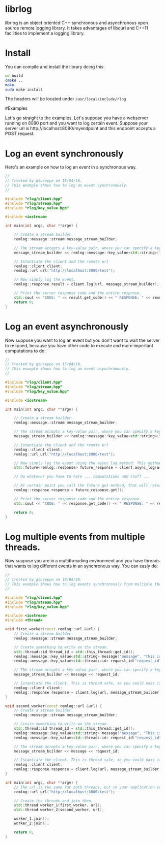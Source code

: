# librlog
librlog is an object oriented C++ synchronous and asynchronous open source remote logging library.
It takes advantages of libcurl and C++11 facilities to implement a logging library.


# Install
You can compile and install the library doing this:

```bash
cd build
cmake ..
make
sudo make install
```

The headers will be located under ```/usr/local/include/rlog```

#Examples

Let's go straight to the examples. Let's suppose you have a webserver running on 8080 port and you want to log
certain event. Suppose your server url is http://localhost:8080/myendpoint and this endpoint accepts a POST request.

# Log an event synchronously
Here's an example on how to log an event in a synchronous way.

```c++
//
// Created by giuseppe on 15/04/18.
// This example shows how to log an event synchronously.
//

#include "rlog/client.hpp"
#include "rlog/stream.hpp"
#include "rlog/key_value.hpp"

#include <iostream>

int main(int argc, char **argv) {

	// Create a stream builder.
	remlog::message::stream message_stream_builder;

	// The stream accepts a key-value pair, where you can specify a key and its value.
	message_stream_builder << remlog::message::key_value<std::string>("message", "Hello world!");

	// Istantiate the client and the remote url
	remlog::client client;
	remlog::url url("http://localhost:8080/test");

	// Now simply log the event.
	remlog::response result = client.log(url, message_stream_builder);

	// Print the server response code and the entire response.
	std::cout << "CODE: " << result.get_code() << " RESPONSE: " << result.get_response() << std::endl;
	return 0;
}
```

# Log an event asynchronously
Now suppose you want to log an event but you don't want to wait the server to respond, because you have other code to
execute and more important computations to do:

```c++
//
// Created by giuseppe on 15/04/18.
// This example shows how to log an event asynchronously.
//

#include "rlog/client.hpp"
#include "rlog/stream.hpp"
#include "rlog/key_value.hpp"

#include <iostream>

int main(int argc, char **argv) {

	// Create a stream builder.
	remlog::message::stream message_stream_builder;

	// The stream accepts a key-value pair, where you can specify a key and its value.
	message_stream_builder << remlog::message::key_value<std::string>("message", "Hello world!");

	// Istantiate the client and the remote url
	remlog::client client;
	remlog::url url("http://localhost:8080/test");

	// Now simply log the event using the async_log method. This method returns a std::future object.
	std::future<remlog::response> future_response = client.async_log(url, message_stream_builder);

	// Do whatever you have to here ... computations and stuff ...

	// At certain point you call the future get method, that will return the response.
	remlog::response response = future_response.get();

	// Print the server response code and the entire response.
	std::cout << "CODE: " << response.get_code() << " RESPONSE: " << response.get_response() << std::endl;

    return 0;
}
```

# Log multiple events from multiple threads.
Now suppose you are in a multithreading environment and you have threads that wants to log different events in an
synchronous way. You can easly do:

```c++
//
// Created by giuseppe on 15/04/18.
// This example shows how to log events synchronously from multiple threads
//

#include "rlog/client.hpp"
#include "rlog/stream.hpp"
#include "rlog/key_value.hpp"

#include <iostream>
#include <thread>

void first_worker(const remlog::url &url) {
	// Create a stream builder.
	remlog::message::stream message_stream_builder;

	// Create something to write on the stream.
	std::thread::id thread_id = std::this_thread::get_id();
	remlog::message::key_value<std::string> message("message", "This is the first event from the first worker");
	remlog::message::key_value<std::thread::id> request_id("request_id", thread_id);

	// The stream accepts a key-value pair, where you can specify a key and its value.
	message_stream_builder << message << request_id;

	// Istantiate the client. This is thread safe, so you could pass it as parameter.
	remlog::client client;
	remlog::response response = client.log(url, message_stream_builder);
}

void second_worker(const remlog::url &url) {
	// Create a stream builder.
	remlog::message::stream message_stream_builder;

	// Create something to write on the stream.
	std::thread::id thread_id = std::this_thread::get_id();
	remlog::message::key_value<std::string> message("message", "This is the second event from the second worker");
	remlog::message::key_value<std::thread::id> request_id("request_id", thread_id);

	// The stream accepts a key-value pair, where you can specify a key and its value.
	message_stream_builder << message << request_id;

	// Istantiate the client. This is thread safe, so you could pass it as parameter.
	remlog::client client;
	remlog::response response = client.log(url, message_stream_builder);
}

int main(int argc, char **argv) {
	// The url is the same for both threads, but in your application could be different.
	remlog::url url("http://localhost:8080/test");

	// Create the threads and join them.
	std::thread worker_1(first_worker, url);
	std::thread worker_2(second_worker, url);

	worker_1.join();
	worker_2.join();

	return 0;
}
```
